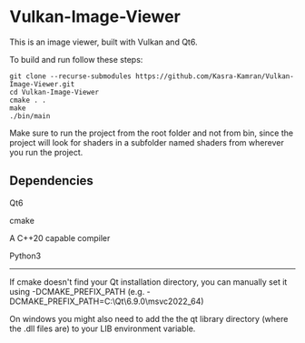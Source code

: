 # Vulkan-Image-Viewer


This is an image viewer, built with Vulkan and Qt6.

To build and run follow these steps:
```
git clone --recurse-submodules https://github.com/Kasra-Kamran/Vulkan-Image-Viewer.git
cd Vulkan-Image-Viewer
cmake . .
make
./bin/main
```

Make sure to run the project from the root folder and not from bin, since the project will look for shaders in a subfolder named shaders from wherever you run the project.

## Dependencies
Qt6

cmake

A C++20 capable compiler

Python3

---

If cmake doesn't find your Qt installation directory, you can manually set it using -DCMAKE_PREFIX_PATH (e.g. -DCMAKE_PREFIX_PATH=C:\Qt\6.9.0\msvc2022_64)

On windows you might also need to add the the qt library directory (where the .dll files are) to your LIB environment variable.
